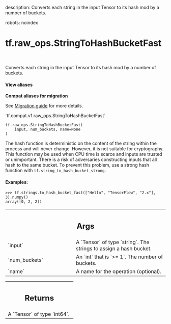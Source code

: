 description: Converts each string in the input Tensor to its hash mod by a number of buckets.

robots: noindex

# tf.raw_ops.StringToHashBucketFast

<!-- Insert buttons and diff -->

<table class="tfo-notebook-buttons tfo-api nocontent" align="left">

</table>



Converts each string in the input Tensor to its hash mod by a number of buckets.

<section class="expandable">
  <h4 class="showalways">View aliases</h4>
  <p>
<b>Compat aliases for migration</b>
<p>See
<a href="https://www.tensorflow.org/guide/migrate">Migration guide</a> for
more details.</p>
<p>`tf.compat.v1.raw_ops.StringToHashBucketFast`</p>
</p>
</section>

<pre class="devsite-click-to-copy prettyprint lang-py tfo-signature-link">
<code>tf.raw_ops.StringToHashBucketFast(
    input, num_buckets, name=None
)
</code></pre>



<!-- Placeholder for "Used in" -->

The hash function is deterministic on the content of the string within the
process and will never change. However, it is not suitable for cryptography.
This function may be used when CPU time is scarce and inputs are trusted or
unimportant. There is a risk of adversaries constructing inputs that all hash
to the same bucket. To prevent this problem, use a strong hash function with
`tf.string_to_hash_bucket_strong`.

#### Examples:



```
>>> tf.strings.to_hash_bucket_fast(["Hello", "TensorFlow", "2.x"], 3).numpy()
array([0, 2, 2])
```

<!-- Tabular view -->
 <table class="responsive fixed orange">
<colgroup><col width="214px"><col></colgroup>
<tr><th colspan="2"><h2 class="add-link">Args</h2></th></tr>

<tr>
<td>
`input`
</td>
<td>
A `Tensor` of type `string`. The strings to assign a hash bucket.
</td>
</tr><tr>
<td>
`num_buckets`
</td>
<td>
An `int` that is `>= 1`. The number of buckets.
</td>
</tr><tr>
<td>
`name`
</td>
<td>
A name for the operation (optional).
</td>
</tr>
</table>



<!-- Tabular view -->
 <table class="responsive fixed orange">
<colgroup><col width="214px"><col></colgroup>
<tr><th colspan="2"><h2 class="add-link">Returns</h2></th></tr>
<tr class="alt">
<td colspan="2">
A `Tensor` of type `int64`.
</td>
</tr>

</table>

